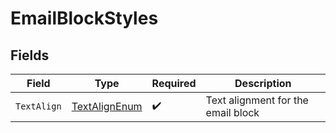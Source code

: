 # EmailBlockStyles


## Fields

| Field                                                     | Type                                                      | Required                                                  | Description                                               |
| --------------------------------------------------------- | --------------------------------------------------------- | --------------------------------------------------------- | --------------------------------------------------------- |
| `TextAlign`                                               | [TextAlignEnum](../../Models/Components/TextAlignEnum.md) | :heavy_check_mark:                                        | Text alignment for the email block                        |